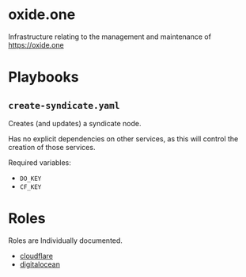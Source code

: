 # oxide.one
Infrastructure relating to the management and maintenance of https://oxide.one

# Playbooks

## `create-syndicate.yaml`

Creates (and updates) a syndicate node.

Has no explicit dependencies on other services, as this will control the creation of those services.

Required variables:

- `DO_KEY`
- `CF_KEY`

# Roles

Roles are Individually documented.

- [cloudflare](./roles/cloudflare/README.md)
- [digitalocean](./roles/digitalocean/README.md)